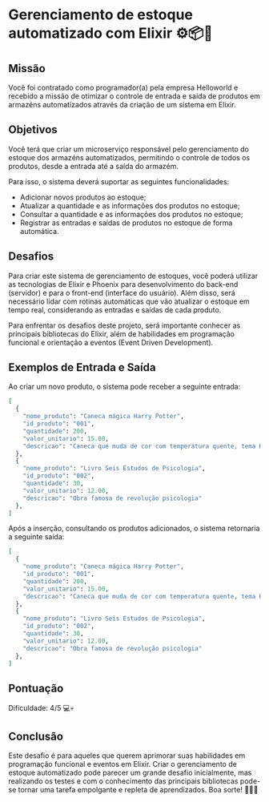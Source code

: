 # Gerenciamento de estoque automatizado com Elixir :gear:📦🤖

## Missão

Você foi contratado como programador(a) pela empresa Helloworld e recebido a missão de otimizar o controle de entrada e saída de produtos em armazéns automatizados através da criação de um sistema em Elixir.

## Objetivos

Você terá que criar um microserviço responsável pelo gerenciamento do estoque dos armazéns automatizados, permitindo o controle de todos os produtos, desde a entrada até a saída do armazém.

Para isso, o sistema deverá suportar as seguintes funcionalidades:
- Adicionar novos produtos ao estoque;
- Atualizar a quantidade e as informações dos produtos no estoque;
- Consultar a quantidade e as informações dos produtos no estoque;
- Registrar as entradas e saídas de produtos no estoque de forma automática.

## Desafios

Para criar este sistema de gerenciamento de estoques, você poderá utilizar as tecnologias de Elixir e Phoenix para desenvolvimento do back-end (servidor) e para o front-end (interface do usuário).
Além disso, será necessário lidar com rotinas automáticas que vão atualizar o estoque em tempo real, considerando as entradas e saídas de cada produto.

Para enfrentar os desafios deste projeto, será importante conhecer as principais bibliotecas do Elixir, além de habilidades em programação funcional e orientação a eventos (Event Driven Development).

## Exemplos de Entrada e Saída

Ao criar um novo produto, o sistema pode receber a seguinte entrada:
```elixir
[
  {
    "nome_produto": "Caneca mágica Harry Potter",
    "id_produto": "001",
    "quantidade": 200,
    "valor_unitario": 15.00,
    "descricao": "Caneca que muda de cor com temperatura quente, tema Harry Potter."
  },
  {
    "nome_produto": "Livro Seis Estudos de Psicologia",
    "id_produto": "002",
    "quantidade": 30,
    "valor_unitario": 12.00,
    "descricao": "Obra famosa de revolução psicologia"
  },
]
```
Após a inserção, consultando os produtos adicionados, o sistema retornaria a seguinte saída:

```elixir
[
  {
    "nome_produto": "Caneca mágica Harry Potter",
    "id_produto": "001",
    "quantidade": 200,
    "valor_unitario": 15.00,
    "descricao": "Caneca que muda de cor com temperatura quente, tema Harry Potter."
  },
  {
    "nome_produto": "Livro Seis Estudos de Psicologia",
    "id_produto": "002",
    "quantidade": 30,
    "valor_unitario": 12.00,
    "descricao": "Obra famosa de revolução psicologia"
  },
]
```

## Pontuação

Dificuldade: 4/5 💻💀

## Conclusão
Este desafio é para aqueles que querem aprimorar suas habilidades em programação funcional e eventos em Elixir. Criar o gerenciamento de estoque automatizado pode parecer um grande desafio inicialmente, mas realizando os testes e com o conhecimento das principais bibliotecas pode-se tornar uma tarefa empolgante e repleta de aprendizados. Boa sorte! 🚀👨‍💻